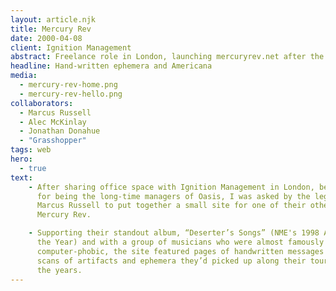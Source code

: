 ```yaml
---
layout: article.njk
title: Mercury Rev
date: 2000-04-08
client: Ignition Management
abstract: Freelance role in London, launching mercuryrev.net after the critical success of "Deserter's Songs" in the UK.
headline: Hand-written ephemera and Americana
media: 
  - mercury-rev-home.png
  - mercury-rev-hello.png
collaborators: 
  - Marcus Russell
  - Alec McKinlay
  - Jonathan Donahue
  - "Grasshopper" 
tags: web
hero: 
  - true
text:
    - After sharing office space with Ignition Management in London, best known
      for being the long-time managers of Oasis, I was asked by the legendary 
      Marcus Russell to put together a small site for one of their other artists, 
      Mercury Rev.

    - Supporting their standout album, “Deserter’s Songs” (NME's 1998 Album of 
      the Year) and with a group of musicians who were almost famously 
      computer-phobic, the site featured pages of handwritten messages and 
      scans of artifacts and ephemera they’d picked up along their tours over 
      the years.
---
```

